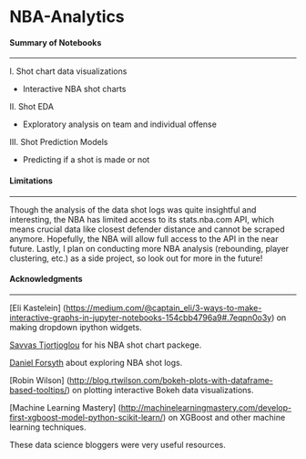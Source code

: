 # NBA-Analytics

#### Summary of Notebooks
----
I. Shot chart data visualizations
- Interactive NBA shot charts

II. Shot EDA
- Exploratory analysis on team and individual offense

III. Shot Prediction Models
- Predicting if a shot is made or not

#### Limitations
----
Though the analysis of the data shot logs was quite insightful and interesting, the NBA has limited access to its stats.nba.com API, which means
crucial data like closest defender distance and  cannot be scraped anymore. Hopefully, the NBA will allow full access to the API in the near future.
Lastly, I plan on conducting more NBA analysis (rebounding, player clustering, etc.) as a side project, so look out for more in the future!

#### Acknowledgments
----
[Eli Kastelein] (https://medium.com/@captain_eli/3-ways-to-make-interactive-graphs-in-jupyter-notebooks-154cbb4796a9#.7eqpn0o3y) on making dropdown ipython widgets.

[Savvas Tjortjoglou](https://github.com/savvastj/nbashots) for his NBA shot chart packege. 

[Daniel Forsyth](http://www.danielforsyth.me/exploring_nba_data_in_python/) about exploring NBA shot logs.

[Robin Wilson] (http://blog.rtwilson.com/bokeh-plots-with-dataframe-based-tooltips/) on plotting interactive Bokeh data visualizations.

[Machine Learning Mastery] (http://machinelearningmastery.com/develop-first-xgboost-model-python-scikit-learn/) on XGBoost and other machine learning techniques.

These data science bloggers were very useful resources.
